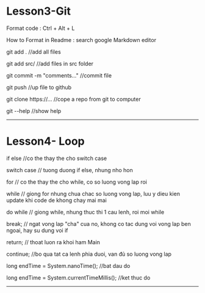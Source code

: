
# Lesson3-Git

Format code : Ctrl + Alt + L 

How to Format in Readme : search google Markdown editor

git add .                                   //add all files

git add src/                                //add files in src folder

git commit -m "comments..."                 //commit file 

git push                                    //up file to github

git clone https://...                       //cope a repo from git to computer

git --help                                  //show help

---

# Lesson4- Loop 
if else                                     //co the thay the cho switch case  

switch case                                 // tuong duong if else, nhung nho hon

for                                         // co the thay the cho while, co so luong vong lap roi

while                                       // giong for nhung chua chac so luong vong lap, luu y dieu kien update khi code de khong chay mai mai

do while                                    // giong while, nhung thuc thi 1 cau lenh, roi moi while

break;                                      // ngat vong lap "cha" cua no, khong co tac dung voi vong lap ben ngoai, hay su dung voi if

return;                                     // thoat luon ra khoi ham Main

continue;																		//bo qua tat ca lenh phia duoi, van đủ so luong vong lap

long endTime = System.nanoTime();               //bat dau do

long endTime = System.currentTimeMillis();      //ket thuc do

---
